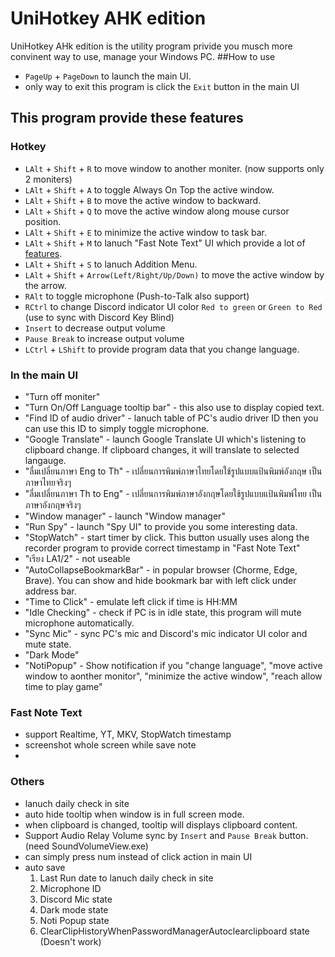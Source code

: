 # UniHotkey AHK edition
UniHotkey AHk edition is the utility program privide you musch more convinent way to use, manage your Windows PC.
##How to use
- `PageUp` + `PageDown` to launch the main UI.
- only way to exit this program is click the `Exit` button in the main UI
## This program provide these features
### Hotkey
- `LAlt` + `Shift` + `R` to move window to another moniter. (now supports only 2 moniters)
- `LAlt` + `Shift` + `A` to toggle Always On Top the active window.
- `LAlt` + `Shift` + `B` to move the active window to backward.
- `LAlt` + `Shift` + `Q` to move the active window along mouse cursor position.
- `LAlt` + `Shift` + `E` to minimize the active window to task bar.
- `LAlt` + `Shift` + `M` to lanuch "Fast Note Text" UI which provide a lot of [features]().
- `LAlt` + `Shift` + `S` to lanuch Addition Menu.
- `LAlt` + `Shift` + `Arrow(Left/Right/Up/Down)` to move the active window by the arrow.
- `RAlt` to toggle microphone (Push-to-Talk also support)
- `RCtrl` to change Discord indicator UI color `Red to green` or `Green to Red` (use to sync with Discord Key Blind)
- `Insert` to decrease output volume
- `Pause Break` to increase output volume
- `LCtrl` + `LShift` to provide program data that you change language.
### In the main UI
- "Turn off moniter"
- "Turn On/Off Language tooltip bar" - this also use to display copied text.
- "Find ID of audio driver" - lanuch table of PC's audio driver ID then you can use this ID to simply toggle microphone.
- "Google Translate" - launch Google Translate UI which's listening to clipboard change. If clipboard changes, it will translate to selected langauge.
- "ลื่มเปลี่ยนภาษา Eng to Th" - เปลี่ยนการพิมพ์ภาษาไทยโดยใช้รูปแบบแป้นพิมพ์อังกฤษ เป็นภาษาไทยจริงๆ
- "ลื่มเปลี่ยนภาษา Th to Eng" - เปลี่ยนการพิมพ์ภาษาอังกฤษโดยใช้รูปแบบแป้นพิมพ์ไทย เป็นภาษาอังกฤษจริงๆ
- "Window manager" - launch "Window manager"
- "Run Spy" - launch "Spy UI" to provide you some interesting data.
- "StopWatch" - start timer by click. This button usually uses along the recorder program to provide correct timestamp in "Fast Note Text"
- "เรียง LA1/2" - not useable
- "AutoCollapseBookmarkBar" - in popular browser (Chorme, Edge, Brave). You can show and hide bookmark bar with left click under address bar.
- "Time to Click" - emulate left click if time is HH:MM
- "Idle Checking" - check if PC is in idle state, this program will mute microphone automatically.
- "Sync Mic" - sync PC's mic and Discord's mic indicator UI color and mute state.
- "Dark Mode"
- "NotiPopup" - Show notification if you "change language", "move active window to aonther monitor", "minimize the active window", "reach allow time to play game"
### Fast Note Text
- support Realtime, YT, MKV, StopWatch timestamp
- screenshot whole screen while save note
- 
### Others
- lanuch daily check in site
- auto hide tooltip when window is in full screen mode.
- when clipboard is changed, tooltip will displays clipboard content.
- Support Audio Relay Volume sync by `Insert` and `Pause Break` button. (need SoundVolumeView.exe)
- can simply press num instead of click action in main UI
- auto save
  1. Last Run date to lanuch daily check in site
  2. Microphone ID
  3. Discord Mic state
  4. Dark mode state
  5. Noti Popup state
  6. ClearClipHistoryWhenPasswordManagerAutoclearclipboard state (Doesn't work)
